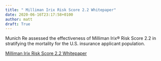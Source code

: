 ```yaml
---
title: " Milliman Irix Risk Score 2.2 Whitepaper"
date: 2020-06-16T23:17:58+0100
author: matt
draft: True
---
```

Munich Re assessed the effectiveness of Milliman Irix® Risk Score 2.2 in stratifying the mortality for the U.S. insurance applicant population.

[ Milliman Irix Risk Score 2.2 Whitepaper ]( https://www.munichre.com/us-life/en/perspectives/alternatives-for-stratifying-mortality-risk/milliman-irix-risk-score-2-2-stratifying-mortality-prescription-drug-history.html )

